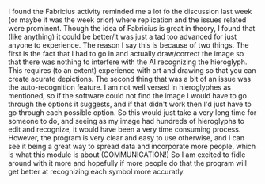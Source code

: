 I found the Fabricius activity reminded me a lot fo the discussion last week (or maybe it was the week prior) where replication and the issues related were prominent. Though the idea of Fabricius is great in theory, I found that (like anything) it could be better/it was just a tad too advanced for just anyone to experience. The reason I say this is because of two things. The first is the fact that I had to go in and actually draw/correct the image so that there was nothing to interfere with the AI recognizing the hieroglyph. This requires (to an extent) experience with art and drawing so that you can create acurate depictions. The second thing that was a bit of an issue was the auto-recognition feature. I am not well versed in hieroglyphes as mentioned, so if the software could not find the image I would have to go through the options it suggests, and if that didn't work then I'd just have to go through each possible option. So this would just take a very long time for someone to do, and seeing as my image had hundreds of hieroglyphs to edit and recognize, it would have been a very time consuming process. However, the program is very clear and easy to use otherwise, and I can see it being a great way to spread data and incorporate more people, which is what this module is about (COMMUNICATION!) So I am excited to fidle around with it more and hopefully if more people do that the program will get better at recognizing each symbol more accuratly. 
